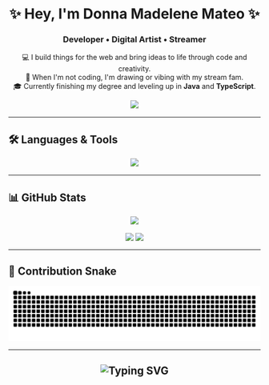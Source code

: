 <!-- Profile README for Donna Madelene Mateo -->

<h1 align="center">✨ Hey, I'm Donna Madelene Mateo ✨</h1>
<h3 align="center">Developer • Digital Artist • Streamer</h3>

<p align="center">
  💻 I build things for the web and bring ideas to life through code and creativity.<br>
  🎨 When I'm not coding, I'm drawing or vibing with my stream fam.<br>
  🎓 Currently finishing my degree and leveling up in <strong>Java</strong> and <strong>TypeScript</strong>.
</p>

<p align="center">
  <a href="mailto:dmadeline2003@gmail.com">
    <img src="https://img.shields.io/badge/Gmail-dmadeline2003@gmail.com-D14836?style=flat-square&logo=gmail&logoColor=white" />
  </a>
</p>

---

## 🛠️ Languages & Tools

<p align="center">
  <img src="https://skillicons.dev/icons?i=html,css,js,ts,react,nodejs,java,php,cs,c,figma,vscode,github,git,docker,mongodb,wordpress" />
</p>

---

## 📊 GitHub Stats

<p align="center">
  <img src="https://github-readme-streak-stats.herokuapp.com?user=mdonnamadeline&theme=tokyonight_duo&hide_border=true" />
</p>

<p align="center">
  <img src="https://github-readme-stats.vercel.app/api?username=mdonnamadeline&show_icons=true&theme=radical" />
  <img src="https://github-readme-stats.vercel.app/api/top-langs/?username=mdonnamadeline&layout=compact&theme=radical" />
</p>

---

## 🐍 Contribution Snake

<p align="center">
  <img src="https://github.com/mdonnamadeline/mdonnamadeline/raw/output/github-contribution-grid-snake.svg" alt="GitHub Contribution Snake Animation" />
</p>

---

<h2 align="center">
  <img src="https://readme-typing-svg.herokuapp.com?font=Fira+Code&weight=600&size=24&pause=1000&color=00FFC2&center=true&vCenter=true&width=700&lines=Thank+you+for+visiting+my+profile!;Click+the+follow+button+for+you+to+be+updated!" alt="Typing SVG" />
</h2>
